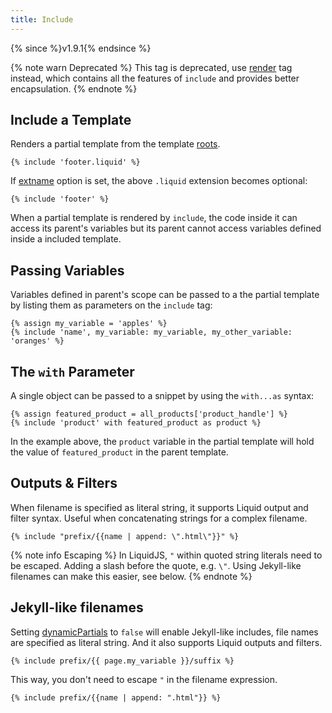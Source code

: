 ```yaml
---
title: Include
---
```


{% since %}v1.9.1{% endsince %}

{% note warn Deprecated %}
This tag is deprecated, use <a href="./render.html">render</a> tag instead, which contains all the features of `include` and provides better encapsulation.
{% endnote %}

## Include a Template

Renders a partial template from the template [roots][root].

```liquid
{% include 'footer.liquid' %}
```

If [extname][extname] option is set, the above `.liquid` extension becomes optional:

```liquid
{% include 'footer' %}
```

When a partial template is rendered by `include`, the code inside it can access its parent's variables but its parent cannot access variables defined inside a included template.

## Passing Variables

Variables defined in parent's scope can be passed to a the partial template by listing them as parameters on the `include` tag:

```liquid
{% assign my_variable = 'apples' %}
{% include 'name', my_variable: my_variable, my_other_variable: 'oranges' %}
```

## The `with` Parameter

A single object can be passed to a snippet by using the `with...as` syntax:

```liquid
{% assign featured_product = all_products['product_handle'] %}
{% include 'product' with featured_product as product %}
```

In the example above, the `product` variable in the partial template will hold the value of `featured_product` in the parent template.

## Outputs & Filters

When filename is specified as literal string, it supports Liquid output and filter syntax. Useful when concatenating strings for a complex filename.

```liquid
{% include "prefix/{{name | append: \".html\"}}" %}
```

{% note info Escaping %}
In LiquidJS, `"` within quoted string literals need to be escaped. Adding a slash before the quote, e.g. `\"`. Using Jekyll-like filenames can make this easier, see below.
{% endnote %}

## Jekyll-like filenames

Setting [dynamicPartials][dynamicPartials] to `false` will enable Jekyll-like includes, file names are specified as literal string. And it also supports Liquid outputs and filters.

```liquid
{% include prefix/{{ page.my_variable }}/suffix %}
```

This way, you don't need to escape `"` in the filename expression.

```liquid
{% include prefix/{{name | append: ".html"}} %}
```

[extname]: ../api/interfaces/liquid_options_.liquidoptions.html#Optional-extname
[root]: ../api/interfaces/liquid_options_.liquidoptions.html#Optional-root
[dynamicPartials]: ../api/interfaces/liquid_options_.liquidoptions.html#dynamicPartials
